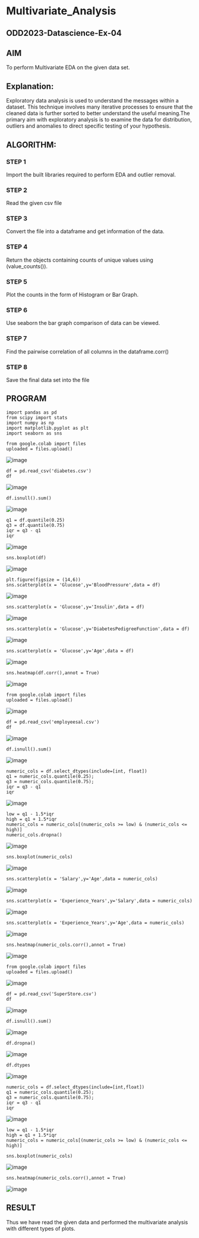 # Multivariate_Analysis
## ODD2023-Datascience-Ex-04
## AIM
To perform Multivariate EDA on the given data set.
 
## Explanation:
Exploratory data analysis is used to understand the messages within a dataset. This technique involves many iterative processes to ensure that the cleaned data is further sorted to better understand the useful meaning.The primary aim with exploratory analysis is to examine the data for distribution, outliers and anomalies to direct specific testing of your hypothesis.

## ALGORITHM:
### STEP 1
Import the built libraries required to perform EDA and outlier removal.

### STEP 2
Read the given csv file

### STEP 3
Convert the file into a dataframe and get information of the data.

### STEP 4
Return the objects containing counts of unique values using (value_counts()).

### STEP 5
Plot the counts in the form of Histogram or Bar Graph.

### STEP 6
Use seaborn the bar graph comparison of data can be viewed.

### STEP 7
Find the pairwise correlation of all columns in the dataframe.corr()

### STEP 8
Save the final data set into the file

## PROGRAM
~~~
import pandas as pd
from scipy import stats
import numpy as np
import matplotlib.pyplot as plt
import seaborn as sns
~~~
~~~
from google.colab import files
uploaded = files.upload()
~~~
![image](https://github.com/Kulaganachi/Multivariate_Analysis/assets/133641126/e6107443-5485-483a-b28e-177cdf08a693)

~~~
df = pd.read_csv('diabetes.csv')
df
~~~
![image](https://github.com/Kulaganachi/Multivariate_Analysis/assets/133641126/e26ed41c-cbde-4e44-acd0-414c33adec44)

~~~
df.isnull().sum()
~~~~
![image](https://github.com/Kulaganachi/Multivariate_Analysis/assets/133641126/fa79a84f-0560-41be-9b82-d9108f1ae9d2)

~~~
q1 = df.quantile(0.25)
q3 = df.quantile(0.75)
iqr = q3 - q1
iqr
~~~
![image](https://github.com/Kulaganachi/Multivariate_Analysis/assets/133641126/7ef393cf-de36-4f9b-8695-a64aba0b0688)

~~~
sns.boxplot(df)
~~~
![image](https://github.com/Kulaganachi/Multivariate_Analysis/assets/133641126/84375714-c2e8-4b42-b062-e2b397f64050)

~~~
plt.figure(figsize = (14,6))
sns.scatterplot(x = 'Glucose',y='BloodPressure',data = df)
~~~
![image](https://github.com/Kulaganachi/Multivariate_Analysis/assets/133641126/470d5163-647a-4aed-a773-93cf25cd3edb)

~~~
sns.scatterplot(x = 'Glucose',y='Insulin',data = df)
~~~
![image](https://github.com/Kulaganachi/Multivariate_Analysis/assets/133641126/e01ed90e-ce39-477a-ab1e-49cfcab33815)

~~~
sns.scatterplot(x = 'Glucose',y='DiabetesPedigreeFunction',data = df)
~~~
![image](https://github.com/Kulaganachi/Multivariate_Analysis/assets/133641126/003e67e1-6465-4d4e-a9d9-a9286b90034c)

~~~
sns.scatterplot(x = 'Glucose',y='Age',data = df)
~~~
![image](https://github.com/Kulaganachi/Multivariate_Analysis/assets/133641126/bf7dba38-e019-46ae-b74d-6ee5ad5f5b0c)

~~~
sns.heatmap(df.corr(),annot = True)
~~~
![image](https://github.com/Kulaganachi/Multivariate_Analysis/assets/133641126/cd11464e-28ef-439f-b4f5-32ac523c2f88)

~~~
from google.colab import files
uploaded = files.upload()
~~~
![image](https://github.com/Kulaganachi/Multivariate_Analysis/assets/133641126/59c64c4e-90cb-41e3-a0df-37985f99bf28)

~~~
df = pd.read_csv('employeesal.csv')
df
~~~
![image](https://github.com/Kulaganachi/Multivariate_Analysis/assets/133641126/e3d3bfd8-4cc9-4026-992d-394b72649555)

~~~
df.isnull().sum()
~~~
![image](https://github.com/Kulaganachi/Multivariate_Analysis/assets/133641126/bd1cd0ee-b399-4d24-87ae-845ddd858af1)

~~~
numeric_cols = df.select_dtypes(include=[int, float])
q1 = numeric_cols.quantile(0.25);
q3 = numeric_cols.quantile(0.75);
iqr = q3 - q1
iqr
~~~
![image](https://github.com/Kulaganachi/Multivariate_Analysis/assets/133641126/1cc92292-fa4d-44f4-969e-773e2eb1e355)

~~~
low = q1 - 1.5*iqr
high = q1 + 1.5*iqr
numeric_cols = numeric_cols[(numeric_cols >= low) & (numeric_cols <= high)]
numeric_cols.dropna()
~~~
![image](https://github.com/Kulaganachi/Multivariate_Analysis/assets/133641126/805b0cb4-cac4-4b80-a068-4d6468ffb58b)

~~~
sns.boxplot(numeric_cols)
~~~
![image](https://github.com/Kulaganachi/Multivariate_Analysis/assets/133641126/50695ad5-e577-41c0-ab2a-f5e9f3a963cf)

~~~
sns.scatterplot(x = 'Salary',y='Age',data = numeric_cols)
~~~
![image](https://github.com/Kulaganachi/Multivariate_Analysis/assets/133641126/564265df-d83c-4989-8473-5ff4c2e51c68)

~~~
sns.scatterplot(x = 'Experience_Years',y='Salary',data = numeric_cols)
~~~
![image](https://github.com/Kulaganachi/Multivariate_Analysis/assets/133641126/b6c026ec-872c-4924-a931-7121d30451c3)

~~~
sns.scatterplot(x = 'Experience_Years',y='Age',data = numeric_cols)
~~~
![image](https://github.com/Kulaganachi/Multivariate_Analysis/assets/133641126/f1036adf-036f-4796-8ca3-3ee5ec9a988d)

~~~
sns.heatmap(numeric_cols.corr(),annot = True)
~~~
![image](https://github.com/Kulaganachi/Multivariate_Analysis/assets/133641126/6c2c6ed6-3f73-414d-b030-4c3e13c04443)

~~~
from google.colab import files
uploaded = files.upload()
~~~
![image](https://github.com/Kulaganachi/Multivariate_Analysis/assets/133641126/9752b443-23e0-404e-9f34-e4fbaefaab75)

~~~
df = pd.read_csv('SuperStore.csv')
df
~~~
![image](https://github.com/Kulaganachi/Multivariate_Analysis/assets/133641126/a5b09253-e0ef-4697-b6aa-c190b97285b8)

~~~
df.isnull().sum()
~~~
![image](https://github.com/Kulaganachi/Multivariate_Analysis/assets/133641126/09906d2f-2b2d-4723-8e74-547e9b60fcb6)

~~~
df.dropna()
~~~
![image](https://github.com/Kulaganachi/Multivariate_Analysis/assets/133641126/0aaa46f0-e4d9-4eb5-8367-e698238940d2)

~~~
df.dtypes
~~~
![image](https://github.com/Kulaganachi/Multivariate_Analysis/assets/133641126/dd56b8c6-dd76-4d8f-800a-186c03535231)

~~~
numeric_cols = df.select_dtypes(include=[int,float])
q1 = numeric_cols.quantile(0.25);
q3 = numeric_cols.quantile(0.75);
iqr = q3 - q1
iqr
~~~
![image](https://github.com/Kulaganachi/Multivariate_Analysis/assets/133641126/15dc5503-fb48-40c2-b58a-98f8c2896879)

~~~
low = q1 - 1.5*iqr
high = q1 + 1.5*iqr
numeric_cols = numeric_cols[(numeric_cols >= low) & (numeric_cols <= high)]
~~~
~~~
sns.boxplot(numeric_cols)
~~~
![image](https://github.com/Kulaganachi/Multivariate_Analysis/assets/133641126/75e99ef2-fdbf-42ce-922a-86d9dfb12e79)

~~~
sns.heatmap(numeric_cols.corr(),annot = True)
~~~
![image](https://github.com/Kulaganachi/Multivariate_Analysis/assets/133641126/0f0e95f4-9550-4bc6-87ef-ebd0e40ab270)


## RESULT
Thus we have read the given data and performed the multivariate analysis with different types of plots.

